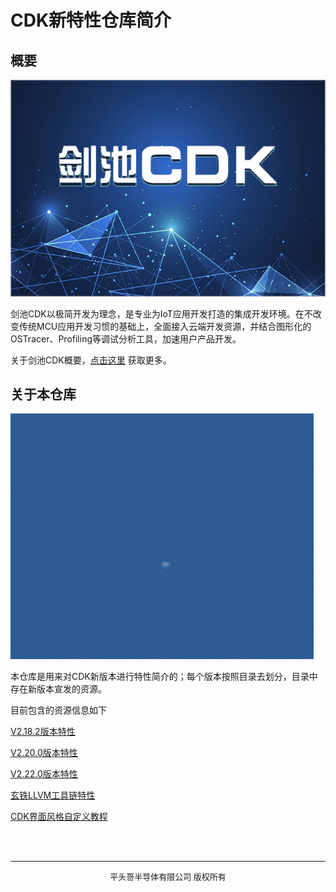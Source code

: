 # CDK新特性仓库简介

## 概要

![](剑池CDK.png)

剑池CDK以极简开发为理念，是专业为IoT应用开发打造的集成开发环境。在不改变传统MCU应用开发习惯的基础上，全面接入云端开发资源，并结合图形化的OSTracer、Profiling等调试分析工具，加速用户产品开发。

关于剑池CDK概要，[点击这里](https://occ.t-head.cn/product?id=3864775351511420928&type=soft) 获取更多。

## 关于本仓库

![](CDK.gif)

本仓库是用来对CDK新版本进行特性简介的；每个版本按照目录去划分，目录中存在新版本宣发的资源。

目前包含的资源信息如下

[V2.18.2版本特性](V2.18.2/index.md)

[V2.20.0版本特性](V2.20.0/index.md)

[V2.22.0版本特性](V2.22.0/index.md)

[玄铁LLVM工具链特性](LLVM/index.md)

[CDK界面风格自定义教程]()


<br/>
<br/>

***
<center><font size="2">平头哥半导体有限公司 版权所有</font></center>